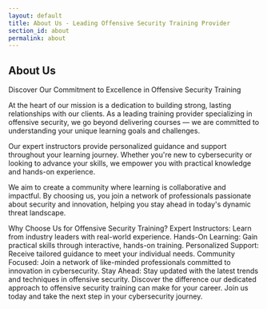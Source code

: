 ```yaml
---
layout: default
title: About Us - Leading Offensive Security Training Provider
section_id: about
permalink: about
---
```


<div class='full'>
  <div class='row'>
    <div class='special-title centered-text'>
      <i class='icon-users'></i>
      <h2>About Us</h2>
      <p>Discover Our Commitment to Excellence in Offensive Security Training</p>
      <p class='shortline'></p>
    </div>
    <div class='spacing'></div>
    <div class='spacing'></div>
  </div>
  <div class='row'>
    <p>At the heart of our mission is a dedication to building strong, lasting relationships with our clients. As a leading training provider specializing in offensive security, we go beyond delivering courses — we are committed to understanding your unique learning goals and challenges.</p>
    <p>Our expert instructors provide personalized guidance and support throughout your learning journey. Whether you're new to cybersecurity or looking to advance your skills, we empower you with practical knowledge and hands-on experience.</p>
    <p>We aim to create a community where learning is collaborative and impactful. By choosing us, you join a network of professionals passionate about security and innovation, helping you stay ahead in today's dynamic threat landscape.</p>
  </div>
<p> 
Why Choose Us for Offensive Security Training?
Expert Instructors: Learn from industry leaders with real-world experience.
Hands-On Learning: Gain practical skills through interactive, hands-on training.
Personalized Support: Receive tailored guidance to meet your individual needs.
Community Focused: Join a network of like-minded professionals committed to innovation in cybersecurity.
Stay Ahead: Stay updated with the latest trends and techniques in offensive security.
Discover the difference our dedicated approach to offensive security training can make for your career. Join us today and take the next step in your cybersecurity journey.
</p>
</div>
